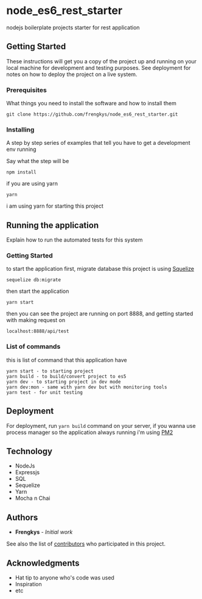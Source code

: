 
# node_es6_rest_starter
nodejs boilerplate projects starter for rest application

## Getting Started

These instructions will get you a copy of the project up and running on your local machine for development and testing purposes. See deployment for notes on how to deploy the project on a live system.

### Prerequisites

What things you need to install the software and how to install them

```
git clone https://github.com/frengkys/node_es6_rest_starter.git
```

### Installing

A step by step series of examples that tell you have to get a development env running

Say what the step will be

```
npm install
```

if you are using yarn

```
yarn
```
i am using yarn for starting this project
## Running the application

Explain how to run the automated tests for this system

### Getting Started

to start the application first, migrate database this project is using [Squelize](https://github.com/sequelize/cli) 

```
sequelize db:migrate
```
then start the application
```
yarn start
```
then you can see the project are running on port 8888, and getting started with making request on
```
localhost:8888/api/test
```
### List of commands

this is list of command that this application have

```
yarn start - to starting project
yarn build - to build/convert project to es5
yarn dev - to starting project in dev mode
yarn dev:mon - same with yarn dev but with monitoring tools
yarn test - for unit testing
```

## Deployment

For deployment, run ``yarn build`` command on your server, if you wanna use process manager so the application always running i'm using [PM2](https://github.com/Unitech/pm2)

## Technology

* NodeJs
* Expressjs
* SQL
* Sequelize
* Yarn
* Mocha n Chai

## Authors

* **Frengkys** - *Initial work* 

See also the list of [contributors](https://github.com/your/project/contributors) who participated in this project.

## Acknowledgments

* Hat tip to anyone who's code was used
* Inspiration
* etc
